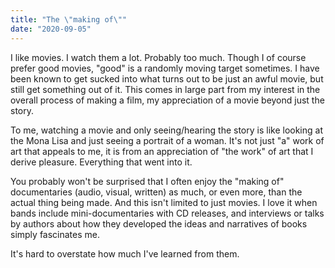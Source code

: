 ```yaml
---
title: "The \"making of\""
date: "2020-09-05"
---
```


I like movies. I watch them a lot. Probably too much. Though I of course prefer good movies, "good" is a randomly moving target sometimes. I have been known to get sucked into what turns out to be just an awful movie, but still get something out of it. This comes in large part from my interest in the overall process of making a film, my appreciation of a movie beyond just the story.

To me, watching a movie and only seeing/hearing the story is like looking at the Mona Lisa and just seeing a portrait of a woman. It's not just "a" work of art that appeals to me, it is from an appreciation of "the work" of art that I derive pleasure. Everything that went into it.

You probably won't be surprised that I often enjoy the "making of" documentaries (audio, visual, written) as much, or even more, than the actual thing being made. And this isn't limited to just movies. I love it when bands include mini-documentaries with CD releases, and interviews or talks by authors about how they developed the ideas and narratives of books simply fascinates me.

It's hard to overstate how much I've learned from them.
